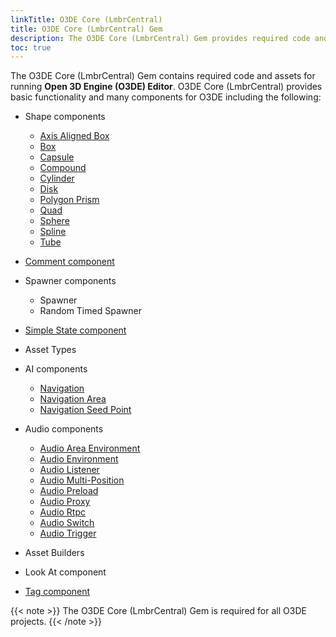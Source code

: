 ```yaml
---
linkTitle: O3DE Core (LmbrCentral)
title: O3DE Core (LmbrCentral) Gem
description: The O3DE Core (LmbrCentral) Gem provides required code and assets for running Open 3D Engine Editor.
toc: true
---
```


The O3DE Core (LmbrCentral) Gem contains required code and assets for running **Open 3D Engine (O3DE) Editor**. O3DE Core (LmbrCentral) provides basic functionality and many components for O3DE including the following:

* Shape components
    * [Axis Aligned Box](/docs/user-guide/components/reference/shape/axis-aligned-box-shape)
    * [Box](/docs/user-guide/components/reference/shape/box-shape)
    * [Capsule](/docs/user-guide/components/reference/shape/capsule-shape)
    * [Compound](/docs/user-guide/components/reference/shape/compound-shape)
    * [Cylinder](/docs/user-guide/components/reference/shape/cylinder-shape)
    * [Disk](/docs/user-guide/components/reference/shape/disk-shape)
    * [Polygon Prism](/docs/user-guide/components/reference/shape/polygon-prism-shape)
    * [Quad](/docs/user-guide/components/reference/shape/quad-shape)
    * [Sphere](/docs/user-guide/components/reference/shape/sphere-shape)
    * [Spline](/docs/user-guide/components/reference/shape/spline)
    * [Tube](/docs/user-guide/components/reference/shape/tube-shape)

* [Comment component](/docs/user-guide/components/reference/editor/comment)

* Spawner components
    * Spawner
    * Random Timed Spawner

* [Simple State component](/docs/user-guide/components/reference/gameplay/simple-state)

* Asset Types

* AI components
    * [Navigation](/docs/user-guide/components/reference/ai/navigation)
    * [Navigation Area](/docs/user-guide/components/reference/ai/nav-area)
    * [Navigation Seed Point](/docs/user-guide/components/reference/ai/nav-seed)

* Audio components
    * [Audio Area Environment](/docs/user-guide/components/reference/audio/area-environment)
    * [Audio Environment](/docs/user-guide/components/reference/audio/environment)
    * [Audio Listener](/docs/user-guide/components/reference/audio/listener)
    * [Audio Multi-Position](/docs/user-guide/components/reference/audio/multi-position)
    * [Audio Preload](/docs/user-guide/components/reference/audio/preload)
    * [Audio Proxy](/docs/user-guide/components/reference/audio/proxy)
    * [Audio Rtpc](/docs/user-guide/components/reference/audio/rtpc)
    * [Audio Switch](/docs/user-guide/components/reference/audio/switch)
    * [Audio Trigger](/docs/user-guide/components/reference/audio/trigger)

* Asset Builders

* Look At component

* [Tag component](/docs/user-guide/components/reference/gameplay/tag)

{{< note >}}
The O3DE Core (LmbrCentral) Gem is required for all O3DE projects.
{{< /note >}}
